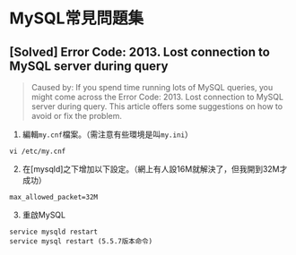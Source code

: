 # MySQL常見問題集

## [Solved] Error Code: 2013. Lost connection to MySQL server during query
> Caused by: If you spend time running lots of MySQL queries, you might come across the Error Code: 2013. Lost connection to MySQL server during query. This article offers some suggestions on how to avoid or fix the problem.
1. 編輯`my.cnf`檔案。（需注意有些環境是叫`my.ini`）
```
vi /etc/my.cnf
```
2. 在[mysqld]之下增加以下設定。（網上有人設16M就解決了，但我開到32M才成功）
```
max_allowed_packet=32M
```
3. 重啟MySQL
```
service mysqld restart 
service mysql restart (5.5.7版本命令)
```
